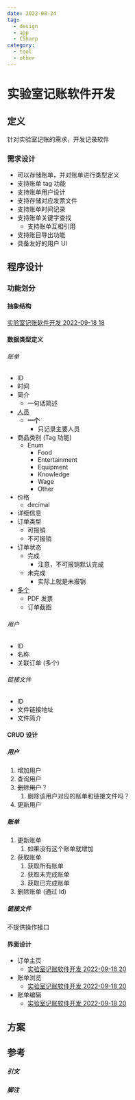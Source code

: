 ```yaml
---
date: 2022-08-24
tag:
  - design
  - app
  - CSharp
category:
  - tool
  - other
---
```


# 实验室记账软件开发

## 定义

针对实验室记账的需求，开发记录软件

### 需求设计

- 可以存储账单，并对账单进行类型定义
- 支持账单 tag 功能
- 支持账单用户设计
- 支持存储对应发票文件
- 支持账单时间记录
- 支持账单关键字查找
	- 支持账单互相引用
- 支持账目导出功能
- 具备友好的用户 UI

## 程序设计

### 功能划分

#### 抽象结构

[实验室记账软件开发 2022-09-18 18](.//)



#### 数据类型定义

###### 账单

- ID
- 时间
- 简介
	- 一句话简述
- [人员](./)
	- **一个**
		- 只记录主要人员
- 商品类别 (Tag 功能)
	- Enum
		- Food
		- Entertainment
		- Equipment
		- Knowledge
		- Wage
		- Other
- 价格
	- decimal
- 详细信息
- 订单类型
	- 可报销
	- 不可报销
- 订单状态
	- 完成
		- 注意，不可报销默认完成
	- 未完成
		- 实际上就是未报销
- [多个](.//)
	- PDF 发票
	- 订单截图

###### 用户

- ID
- 名称
- 关联订单 (多个)

###### 链接文件

- ID
- 文件链接地址
- 文件简介


#### CRUD 设计

##### 用户

1. 增加用户
2. 查询用户
3. ~~删除用户~~？
	1. 删除该用户对应的账单和链接文件吗？
4. 更新用户

##### 账单

1. 更新账单
	1. 如果没有这个账单就增加
2. 获取账单
	1. 获取所有账单
	2. 获取未完成账单
	3. 获取已完成账单
3. 删除账单 (通过 Id)

##### 链接文件

不提供操作接口

#### 界面设计

- 订单主页
	- [实验室记账软件开发 2022-09-18 20](.//)
- 账单浏览
	- [实验室记账软件开发 2022-09-18 20](.//)
- 账单编辑
	- [实验室记账软件开发 2022-09-18 20](.//)


## 方案

## 参考

##### 引文
##### 脚注
